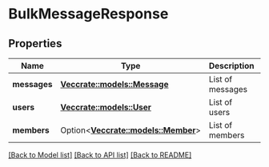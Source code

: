 # BulkMessageResponse

## Properties

Name | Type | Description | Notes
------------ | ------------- | ------------- | -------------
**messages** | [**Vec<crate::models::Message>**](Message.md) | List of messages | 
**users** | [**Vec<crate::models::User>**](User.md) | List of users | 
**members** | Option<[**Vec<crate::models::Member>**](Member.md)> | List of members | [optional]

[[Back to Model list]](../README.md#documentation-for-models) [[Back to API list]](../README.md#documentation-for-api-endpoints) [[Back to README]](../README.md)


